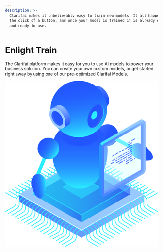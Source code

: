 ```yaml
---
description: >-
  Clarifai makes it unbelievably easy to train new models. It all happens with
  the click of a button, and once your model is trained it is already deployed
  and ready to use.
---
```


# Enlight Train

The Clarifai platform makes it easy for you to use AI models to power your business solution. You can create your own custom models, or get started right away by using one of our pre-optimized Clarifai Models.

![](../../.gitbook/assets/enlight.svg)

